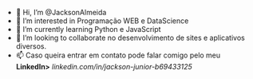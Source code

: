 - 👋 Hi, I’m @JacksonAlmeida
- 👀 I’m interested in  Programação WEB e  DataScience
- 🌱 I’m currently learning  Python e JavaScript
- 💞️ I’m looking to collaborate  no desenvolvimento de sites e aplicativos diversos. 
- 📫 Caso queira entrar em contato pode falar comigo pelo meu <b>LinkedIn></b>  <i>linkedin.com/in/jackson-junior-b69433125</i>

<!---
KenpachiZoro/KenpachiZoro is a ✨ special ✨ repository because its `README.md` (this file) appears on your GitHub profile.
You can click the Preview link to take a look at your changes.
--->
